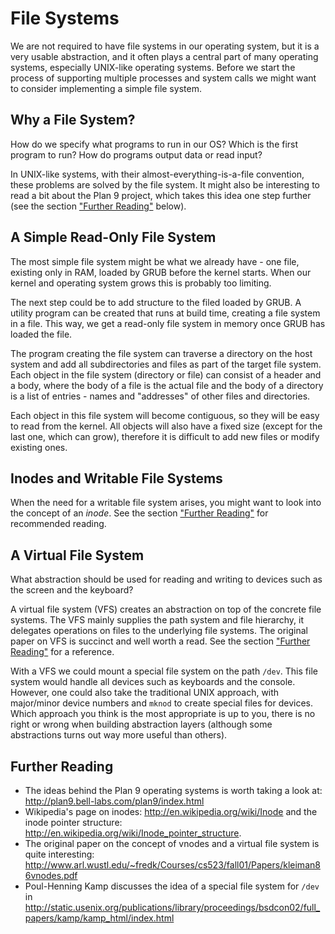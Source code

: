 # File Systems

We are not required to have file systems in our operating system, but it is a
very usable abstraction, and it often plays a central part of many operating
systems, especially UNIX-like operating systems. Before we start the
process of supporting multiple processes and system calls we might want to
consider implementing a simple file system.

## Why a File System?

How do we specify what programs to run in our OS? Which is the first program to
run? How do programs output data or read input?

In UNIX-like systems, with their almost-everything-is-a-file convention, these
problems are solved by the file system. It might also be interesting to read a
bit about the Plan 9 project, which takes this idea one step further (see
the section ["Further Reading"](#further-reading-6) below).

## A Simple Read-Only File System

The most simple file system might be what we already have - one
file, existing only in RAM, loaded by GRUB before the kernel starts. When our
kernel and operating system grows this is probably too limiting.

The next step could be to add structure to the filed loaded by GRUB. A utility
program can be created that runs at build time, creating a file system in a
file. This way, we get a read-only file system in memory once GRUB has loaded
the file.

The program creating the file system can traverse a directory on the host
system and add all subdirectories and files as part of the target file system.
Each object in the file system (directory or file) can consist of a header and
a body, where the body of a file is the actual file and the body of a directory
is a list of entries - names and "addresses" of other files and directories.

Each object in this file system will become contiguous, so they will be easy to
read from the kernel. All objects will also have a fixed size (except for the
last one, which can grow), therefore it is difficult to add new files or modify
existing ones.

## Inodes and Writable File Systems

When the need for a writable file system arises, you might want to look into
the concept of an _inode_. See the section
["Further Reading"](#further-reading-6) for recommended reading.

## A Virtual File System

What abstraction should be used for reading and writing to devices such as the
screen and the keyboard?

A virtual file system (VFS) creates an abstraction on top of the concrete
file systems. The VFS mainly supplies the path system and file
hierarchy, it delegates operations on files to the underlying file
systems. The original paper on VFS is succinct and well worth a
read. See the section ["Further Reading"](#further-reading-6) for a reference.

With a VFS we could mount a special file system on the path `/dev`. This file
system would handle all devices such as keyboards and the console. However, one
could also take the traditional UNIX approach, with major/minor device numbers
and `mknod` to create special files for devices. Which approach you think
is the most appropriate is up to you, there is no right or wrong when building
abstraction layers (although some abstractions turns out way more useful
than others).

## Further Reading

- The ideas behind the Plan 9 operating systems is worth taking a look at:
  <http://plan9.bell-labs.com/plan9/index.html>
- Wikipedia's page on inodes: <http://en.wikipedia.org/wiki/Inode> and the
  inode pointer structure:
  <http://en.wikipedia.org/wiki/Inode_pointer_structure>.
- The original paper on the concept of vnodes and a virtual file system is
  quite interesting:
  <http://www.arl.wustl.edu/~fredk/Courses/cs523/fall01/Papers/kleiman86vnodes.pdf>
- Poul-Henning Kamp discusses the idea of a special file system for `/dev` in
  <http://static.usenix.org/publications/library/proceedings/bsdcon02/full_papers/kamp/kamp_html/index.html>
